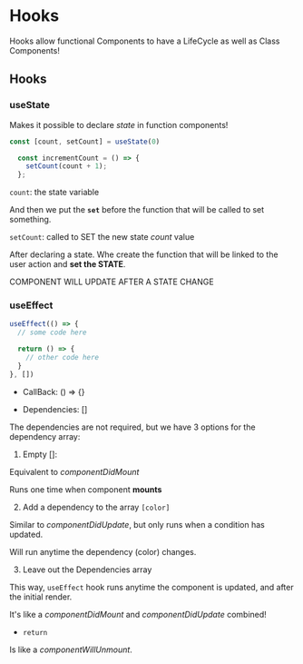# Hooks

Hooks allow functional Components to have a LifeCycle as well as Class Components!

## Hooks

### **useState**

Makes it possible to declare *state* in function components!

```javascript
const [count, setCount] = useState(0)

  const incrementCount = () => {
    setCount(count + 1);
  };
```
`count`: the state variable

And then we put the **`set`** before the function that will be called to set something.

`setCount`: called to SET the new state *count* value

After declaring a state. Whe create the function that will be linked to the user action and **set the STATE**.

COMPONENT WILL UPDATE AFTER A STATE CHANGE


### **useEffect**

```javascript 
useEffect(() => {
  // some code here

  return () => {
    // other code here
  }
}, [])
```

- CallBack: () => {}


- Dependencies: []

The dependencies are not required, but we have 3 options for the dependency array:

1. Empty []:

Equivalent to *componentDidMount* 

Runs one time when component **mounts**



2. Add a dependency to the array `[color]`

Similar to *componentDidUpdate*, but only runs when a condition has updated.

Will run anytime the dependency (color) changes.



3. Leave out the Dependencies array

This way, `useEffect` hook runs anytime the component is updated, and after the initial render.

It's like a *componentDidMount* and *componentDidUpdate* combined!


- `return` 

Is like a *componentWillUnmount*.










